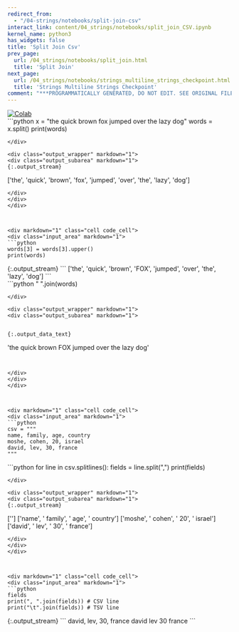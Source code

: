 ```yaml
---
redirect_from:
  - "/04-strings/notebooks/split-join-csv"
interact_link: content/04_strings/notebooks/split_join_CSV.ipynb
kernel_name: python3
has_widgets: false
title: 'Split Join Csv'
prev_page:
  url: /04_strings/notebooks/split_join.html
  title: 'Split Join'
next_page:
  url: /04_strings/notebooks/strings_multiline_strings_checkpoint.html
  title: 'Strings Multiline Strings Checkpoint'
comment: "***PROGRAMMATICALLY GENERATED, DO NOT EDIT. SEE ORIGINAL FILES IN /content***"
---
```

<a href="https://colab.research.google.com/github/aviadr1/learn-python/blob/master/content/04_strings/notebooks/split_join_CSV.ipynb" target="_blank">
<img src="https://colab.research.google.com/assets/colab-badge.svg" 
     title="Open this file in Google Colab" alt="Colab"/>
</a>




<div markdown="1" class="cell code_cell">
<div class="input_area" markdown="1">
```python
x = "the quick brown fox jumped over the lazy dog"
words = x.split()
print(words)

```
</div>

<div class="output_wrapper" markdown="1">
<div class="output_subarea" markdown="1">
{:.output_stream}
```
['the', 'quick', 'brown', 'fox', 'jumped', 'over', 'the', 'lazy', 'dog']
```
</div>
</div>
</div>



<div markdown="1" class="cell code_cell">
<div class="input_area" markdown="1">
```python
words[3] = words[3].upper()
print(words)

```
</div>

<div class="output_wrapper" markdown="1">
<div class="output_subarea" markdown="1">
{:.output_stream}
```
['the', 'quick', 'brown', 'FOX', 'jumped', 'over', 'the', 'lazy', 'dog']
```
</div>
</div>
</div>



<div markdown="1" class="cell code_cell">
<div class="input_area" markdown="1">
```python
" ".join(words)

```
</div>

<div class="output_wrapper" markdown="1">
<div class="output_subarea" markdown="1">


{:.output_data_text}
```
'the quick brown FOX jumped over the lazy dog'
```


</div>
</div>
</div>



<div markdown="1" class="cell code_cell">
<div class="input_area" markdown="1">
```python
csv = """
name, family, age, country
moshe, cohen, 20, israel
david, lev, 30, france
"""

```
</div>

</div>



<div markdown="1" class="cell code_cell">
<div class="input_area" markdown="1">
```python
for line in csv.splitlines():
    fields = line.split(",")
    print(fields)
    

```
</div>

<div class="output_wrapper" markdown="1">
<div class="output_subarea" markdown="1">
{:.output_stream}
```
['']
['name', ' family', ' age', ' country']
['moshe', ' cohen', ' 20', ' israel']
['david', ' lev', ' 30', ' france']
```
</div>
</div>
</div>



<div markdown="1" class="cell code_cell">
<div class="input_area" markdown="1">
```python
fields
print(", ".join(fields)) # CSV line
print("\t".join(fields)) # TSV line

```
</div>

<div class="output_wrapper" markdown="1">
<div class="output_subarea" markdown="1">
{:.output_stream}
```
david,  lev,  30,  france
david	 lev	 30	 france
```
</div>
</div>
</div>

